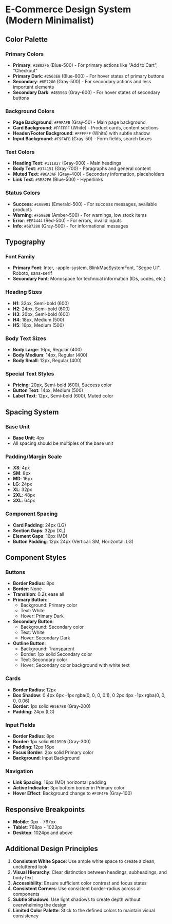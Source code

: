 # E-Commerce Design System (Modern Minimalist)

## Color Palette

### Primary Colors
- **Primary**: `#3B82F6` (Blue-500) - For primary actions like "Add to Cart", "Checkout"
- **Primary Dark**: `#2563EB` (Blue-600) - For hover states of primary buttons
- **Secondary**: `#6B7280` (Gray-500) - For secondary actions and less important elements
- **Secondary Dark**: `#4B5563` (Gray-600) - For hover states of secondary buttons

### Background Colors
- **Page Background**: `#F9FAFB` (Gray-50) - Main page background
- **Card Background**: `#FFFFFF` (White) - Product cards, content sections
- **Header/Footer Background**: `#FFFFFF` (White) with subtle shadow
- **Input Background**: `#F9FAFB` (Gray-50) - Form fields, search boxes

### Text Colors
- **Heading Text**: `#111827` (Gray-900) - Main headings
- **Body Text**: `#374151` (Gray-700) - Paragraphs and general content
- **Muted Text**: `#9CA3AF` (Gray-400) - Secondary information, placeholders
- **Link Text**: `#3B82F6` (Blue-500) - Hyperlinks

### Status Colors
- **Success**: `#10B981` (Emerald-500) - For success messages, available products
- **Warning**: `#F59E0B` (Amber-500) - For warnings, low stock items
- **Error**: `#EF4444` (Red-500) - For errors, invalid inputs
- **Info**: `#6B7280` (Gray-500) - For informational messages

## Typography

### Font Family
- **Primary Font**: Inter, -apple-system, BlinkMacSystemFont, "Segoe UI", Roboto, sans-serif
- **Secondary Font**: Monospace for technical information (IDs, codes, etc.)

### Heading Sizes
- **H1**: 32px, Semi-bold (600)
- **H2**: 24px, Semi-bold (600)
- **H3**: 20px, Semi-bold (600)
- **H4**: 18px, Medium (500)
- **H5**: 16px, Medium (500)

### Body Text Sizes
- **Body Large**: 16px, Regular (400)
- **Body Medium**: 14px, Regular (400)
- **Body Small**: 12px, Regular (400)

### Special Text Styles
- **Pricing**: 20px, Semi-bold (600), Success color
- **Button Text**: 14px, Medium (500)
- **Label Text**: 12px, Semi-bold (600), Muted color

## Spacing System

### Base Unit
- **Base Unit**: 4px
- All spacing should be multiples of the base unit

### Padding/Margin Scale
- **XS**: 4px
- **SM**: 8px
- **MD**: 16px
- **LG**: 24px
- **XL**: 32px
- **2XL**: 48px
- **3XL**: 64px

### Component Spacing
- **Card Padding**: 24px (LG)
- **Section Gaps**: 32px (XL)
- **Element Gaps**: 16px (MD)
- **Button Padding**: 12px 24px (Vertical: SM, Horizontal: LG)

## Component Styles

### Buttons
- **Border Radius**: 8px
- **Border**: None
- **Transition**: 0.2s ease all
- **Primary Button**:
  - Background: Primary color
  - Text: White
  - Hover: Primary Dark
- **Secondary Button**:
  - Background: Secondary color
  - Text: White
  - Hover: Secondary Dark
- **Outline Button**:
  - Background: Transparent
  - Border: 1px solid Secondary color
  - Text: Secondary color
  - Hover: Secondary color background with white text

### Cards
- **Border Radius**: 12px
- **Box Shadow**: 0 4px 6px -1px rgba(0, 0, 0, 0.1), 0 2px 4px -1px rgba(0, 0, 0, 0.06)
- **Border**: 1px solid `#E5E7EB` (Gray-200)
- **Padding**: 24px (LG)

### Input Fields
- **Border Radius**: 8px
- **Border**: 1px solid `#D1D5DB` (Gray-300)
- **Padding**: 12px 16px
- **Focus Border**: 2px solid Primary color
- **Background**: Input Background

### Navigation
- **Link Spacing**: 16px (MD) horizontal padding
- **Active Indicator**: 3px bottom border in Primary color
- **Hover Effect**: Background change to `#F3F4F6` (Gray-100)

## Responsive Breakpoints

- **Mobile**: 0px - 767px
- **Tablet**: 768px - 1023px
- **Desktop**: 1024px and above

## Additional Design Principles

1. **Consistent White Space**: Use ample white space to create a clean, uncluttered look
2. **Visual Hierarchy**: Clear distinction between headings, subheadings, and body text
3. **Accessibility**: Ensure sufficient color contrast and focus states
4. **Consistent Corners**: Use consistent border-radius across all components
5. **Subtle Shadows**: Use light shadows to create depth without overwhelming the design
6. **Limited Color Palette**: Stick to the defined colors to maintain visual consistency